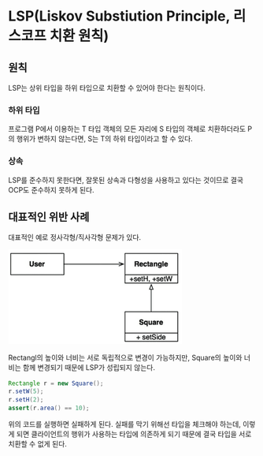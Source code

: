 # LSP(Liskov Substiution Principle, 리스코프 치환 원칙)

## 원칙 

LSP는 상위 타입을 하위 타입으로 치환할 수 있어야 한다는 원칙이다.

### 하위 타입

프로그램 P에서 이용하는 T 타입 객체의 모든 자리에 S 타입의 객체로 치환하더라도 P의 행위가 변하지 않는다면, S는 T의 하위 타입이라고 할 수 있다.

### 상속

LSP를 준수하지 못한다면, 잘못된 상속과 다형성을 사용하고 있다는 것이므로 결국 OCP도 준수하지 못하게 된다. 

## 대표적인 위반 사례

대표적인 예로 정사각형/직사각형 문제가 있다.

<img src="images/LSP_1.png" width="70%">

Rectangl의 높이와 너비는 서로 독립적으로 변경이 가능하지만, Square의 높이와 너비는 함께 변경되기 때문에 LSP가 성립되지 않는다.

```java
Rectangle r = new Square();
r.setW(5);
r.setH(2);
assert(r.area() == 10);
```

위의 코드를 실행하면 실패하게 된다. 실패를 막기 위해선 타입을 체크해야 하는데, 이렇게 되면 클라이언트의 행위가 사용하는 타입에 의존하게 되기 때문에 결국 타입을 서로 치환할 수 없게 된다.